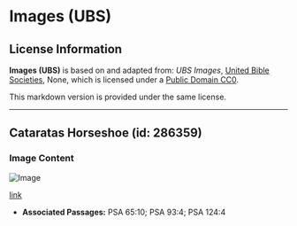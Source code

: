# Images (UBS)

## License Information

**Images (UBS)** is based on and adapted from: _UBS Images_, [United Bible Societies](https://unitedbiblesocieties.org/), None, which is licensed under a [Public Domain CC0](https://creativecommons.org/public-domain/cc0/).

This markdown version is provided under the same license.



--------------------------------

## Cataratas Horseshoe (id: 286359)

### Image Content

![Image](https://cdn.aquifer.bible/aquifer-content/resources/Media/WEB-0307_horseshoe_falls.jpg)

[link](https://cdn.aquifer.bible/aquifer-content/resources/Media/WEB-0307_horseshoe_falls.jpg)

* **Associated Passages:** PSA 65:10; PSA 93:4; PSA 124:4

